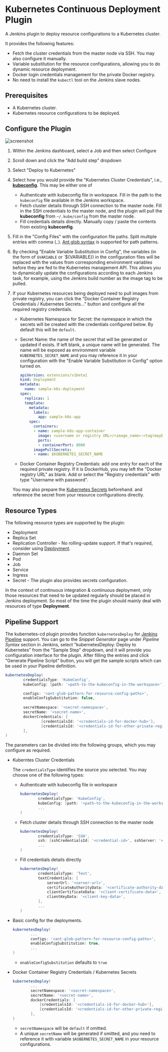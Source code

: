 # Kubernetes Continuous Deployment Plugin

A Jenkins plugin to deploy resource configurations to a Kubernetes cluster.

It provides the following features:

* Fetch the cluster credentials from the master node via SSH. You may also configure it manually.
* Variable substitution for the resource configurations, allowing you to do dynamic resource deployment.
* Docker login credentials management for the private Docker registry.
* No need to install the `kubectl` tool on the Jenkins slave nodes.

## Prerequisites

* A Kubernetes cluster.
* Kubernetes resource configurations to be deployed.

## Configure the Plugin

![screenshot](img/screenshot.png)

1. Within the Jenkins dashboard, select a Job and then select Configure
1. Scroll down and click the "Add build step" dropdown
1. Select "Deploy to Kubernetes"
1. Select how you would provide the "Kubernetes Cluster Credentials", i.e., [**kubeconfig**](https://kubernetes.io/docs/tasks/access-application-cluster/authenticate-across-clusters-kubeconfig/).
   This may be either one of
   * Authenticate with kubeconfig file in workspace. Fill in the path to the `kubeconfig` file available in 
      the Jenkins workspace.
   * Fetch cluster details through SSH connection to the master node. Fill in the SSH credentials to the master node,
       and the plugin will pull the **kubeconfig** from `~/.kube/config` from the master node.
   * Fill credentials details directly. Manually copy / paste the contents from existing **kubeconfig**.
1. Fill in the "Config Files" with the configuration file paths. Split multiple entries with comma (`,`). 
   [Ant glob syntax](https://ant.apache.org/manual/dirtasks.html#patterns) is supported for path patterns.
1. By checking "Enable Variable Substitution in Config", the variables (in the form of `$VARIABLE` or `${VARIABLE})
   in the configuration files will be replaced with the values from corresponding environment variables before
   they are fed to the Kubernetes management API. This allows you to dynamically update the configurations according
   to each Jenkins task, for example, using the Jenkins build number as the image tag to be pulled.
1. If your Kubernetes resources being deployed need to pull images from private registry, you can click the
   "Docker Container Registry Credentials / Kubernetes Secrets..." button and configure all the required registry
   credentials.
   * Kubernetes Namespace for Secret: the namespace in which the secrets will be created with the credentials 
      configured below. By default this will be `default`.
   * Secret Name: the name of the secret that will be generated or updated if exists. If left blank, a unique name will
      be generated. The name will be exposed as environment variable `KUBERNETES_SECRET_NAME` and you may reference it
      in your configuration with the "Enable Variable Substitution in Config" option turned on.

      ```yaml
      apiVersion: extensions/v1beta1
      kind: Deployment
      metadata:
        name: sample-k8s-deployment
      spec:
        replicas: 1
        template:
          metadata:
            labels:
              app: sample-k8s-app
          spec:
            containers:
            - name: sample-k8s-app-container
              image: <username or registry URL>/<image_name>:<tag(maybe $BUILD_NUMBER)>
              ports:
              - containerPort: 8080
            imagePullSecrets:
            - name: $KUBERNETES_SECRET_NAME
      ```
   * Docker Container Registry Credentials: add one entry for each of the required private registry. If it is DockerHub,
      you may left the "Docker registry URL" as blank. Add or select the "Registry credentials" with type "Username
      with password".

   You may also prepare the [Kubernetes Secrets](https://kubernetes.io/docs/concepts/configuration/secret/) beforehand.
   and reference the secret from your resource configurations directly.
   
## Resource Types

The following resource types are supported by the plugin:

* Deployment
* Replica Set
* Replication Controller - No rolling-update support. If that's required, consider using [Deployment](https://kubernetes.io/docs/concepts/workloads/controllers/deployment/#rolling-update-deployment).
* Daemon Set
* Pod
* Job
* Service
* Ingress
* Secret - The plugin also provides secrets configuration.

In the context of continuous integration & continuous deployment, only those resources that need to be updated
regularly should be placed in Jenkins deployment. So most of the time the plugin should mainly deal with resources
of type **Deployment**.

## Pipeline Support

The kubernetes-cd plugin provides function `kubernetesDeploy` for [Jenkins Pipeline](https://jenkins.io/doc/book/pipeline/)
support. You can go to the *Snippet Generator* page under *Pipeline Syntax* section in Jenkins, select
"kubernetesDeploy: Deploy to Kubernetes" from the "Sample Step" dropdown, and it will provide you configuration
interface for the plugin. After filling the entries and click "Generate Pipeline Script" button, you will get the
sample scripts which can be used in your Pipeline definition.

```groovy
kubernetesDeploy(
        credentialsType: 'KubeConfig',
        kubeConfig: [path: '<path-to-the-kubeconfig-in-the-workspace>'],

        configs: '<ant-glob-pattern-for-resource-config-paths>',
        enableConfigSubstitution: false,
        
        secretNamespace: '<secret-namespace>',
        secretName: '<secret-name>',
        dockerCredentials: [
                [credentialsId: '<credentials-id-for-docker-hub>'],
                [credentialsId: '<credentials-id-for-other-private-registry>', server: '<registry-url>'],
        ],
)
```

The parameters can be divided into the following groups, which you may configure as required.

* Kuberntes Cluster Credentials

   The `credentialsType` identifies the source you selected. You may choose one of the following types:
   
   * Authenticate with kubeconfig file in workspace
   
      ```groovy
      kubernetesDeploy(
              credentialsType: 'KubeConfig',
              kubeConfig: [path: '<path-to-the-kubeconfig-in-the-workspace>'],
              ...
      )
      ```
   * Fetch cluster details through SSH connection to the master node
   
      ```groovy
      kubernetesDeploy(
              credentialsType: 'SSH',
              ssh: [sshCredentialsId: '<credential-id>', sshServer: '<server-address>'],
              ...
      )
      ```
   * Fill credentials details directly
   
      ```groovy
      kubernetesDeploy(
              credentialsType: 'Text',
              textCredentials: [
                  serverUrl: '<server-url>',
                  certificateAuthorityData: '<certificate-authority-data>',
                  clientCertificateData: '<client-certificate-data>',
                  clientKeyData: '<client-key-data>',
              ],
              ...
      )
      ```
* Basic config for the deployments.

   ```groovy
   kubernetesDeploy(
           ...
           configs: '<ant-glob-pattern-for-resource-config-paths>',
           enableConfigSubstitution: true,
           ...
   )
   ```
   * `enableConfigSubstitution` defaults to `true`
   
* Docker Container Registry Credentials / Kubernetes Secrets

   ```groovy
   kubernetesDeploy(
           ...
           secretNamespace: '<secret-namespace>',
           secretName: '<secret-name>',
           dockerCredentials: [
               [credentialsId: '<credentials-id-for-docker-hub>'],
               [credentialsId: '<credentials-id-for-other-private-registry>', server: '<registry-url>'],
           ],
   )
   ```
   * `secretNamespace` will be `default` if omitted.
   * A unique `secretName` will be generated if omitted, and you need to reference it with variable 
      `$KUBERNETES_SECRET_NAME` in your resource configurations.
